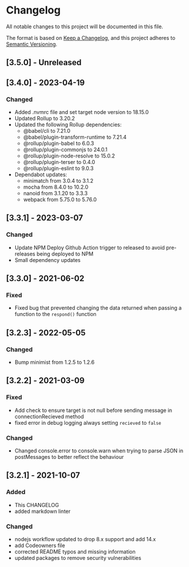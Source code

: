 # Changelog

All notable changes to this project will be documented in this file.

The format is based on [Keep a Changelog](https://keepachangelog.com/en/1.0.0/),
and this project adheres to [Semantic Versioning](https://semver.org/spec/v2.0.0.html).

## [3.5.0] - Unreleased

## [3.4.0] - 2023-04-19

### Changed

- Added .nvmrc file and set target node version to 18.15.0
- Updated Rollup to 3.20.2
- Updated the following Rollup dependencies:
  - @babel/cli to 7.21.0
  - @babel/plugin-transform-runtime to 7.21.4
  - @rollup/plugin-babel to 6.0.3
  - @rollup/plugin-commonjs to 24.0.1
  - @rollup/plugin-node-resolve to 15.0.2
  - @rollup/plugin-terser to 0.4.0
  - @rollup/plugin-eslint to 9.0.3
- Dependabot updates:
  - minimatch from 3.0.4 to 3.1.2
  - mocha from 8.4.0 to 10.2.0
  - nanoid from 3.1.20 to 3.3.3
  - webpack from 5.75.0 to 5.76.0

## [3.3.1] - 2023-03-07

### Changed

- Update NPM Deploy Github Action trigger to released to avoid pre-releases being deployed to NPM
- Small dependency updates

## [3.3.0] - 2021-06-02

### Fixed

- Fixed bug that prevented changing the data returned when passing a function to the `respond()` function

## [3.2.3] - 2022-05-05

### Changed

- Bump minimist from 1.2.5 to 1.2.6

## [3.2.2] - 2021-03-09

### Fixed

- Add check to ensure target is not null before sending message in connectionRecieved method
- fixed error in debug logging always setting `recieved` to `false`

### Changed

- Changed console.error to console.warn when trying to parse JSON in postMessages to better reflect the behaviour

## [3.2.1] - 2021-10-07

### Added

- This CHANGELOG
- added markdown linter

### Changed

- nodejs workflow updated to drop 8.x support and add 14.x
- add Codeowners file
- corrected README typos and missing information
- updated packages to remove security vulnerabilities
